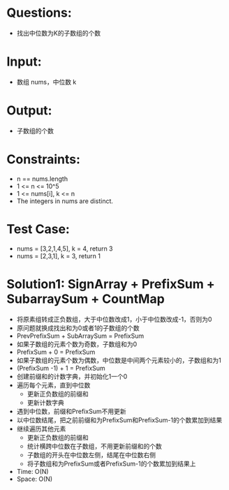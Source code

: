 # Questions:
- 找出中位数为K的子数组的个数

# Input:
- 数组 nums，中位数 k

# Output:
- 子数组的个数

# Constraints:
- n == nums.length
- 1 <= n <= 10^5
- 1 <= nums[i], k <= n
- The integers in nums are distinct.

# Test Case:
- nums = [3,2,1,4,5], k = 4, return 3
- nums = [2,3,1], k = 3, return 1

# Solution1: SignArray + PrefixSum + SubarraySum + CountMap
- 将原素组转成正负数组，大于中位数改成1，小于中位数改成-1，否则为0
- 原问题就换成找出和为0或者1的子数组的个数
- PrevPrefixSum + SubArraySum = PrefixSum
- 如果子数组的元素个数为奇数，子数组和为0
- PrefixSum + 0 = PrefixSum
- 如果子数组的元素个数为偶数，中位数是中间两个元素较小的，子数组和为1
- (PrefixSum -1) + 1 = PrefixSum
- 创建前缀和的计数字典，并初始化1一个0
- 遍历每个元素，直到中位数
  - 更新正负数组的前缀和
  - 更新计数字典
- 遇到中位数，前缀和PrefixSum不用更新
- 以中位数结尾，把之前前缀和为PrefixSum和PrefixSum-1的个数累加到结果
- 继续遍历其他元素
  - 更新正负数组的前缀和
  - 统计横跨中位数在子数组，不用更新前缀和的个数
  - 子数组的开头在中位数左侧，结尾在中位数右侧
  - 将子数组和为PrefixSum或者PrefixSum-1的个数累加到结果上
- Time: O(N)
- Space: O(N)